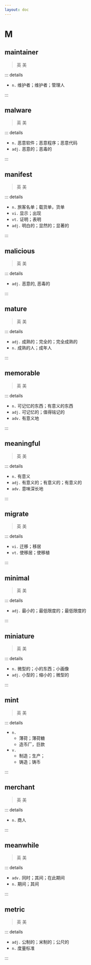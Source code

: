 ```yaml
---
layout: doc
---
```


# M

## maintainer
> 英 <Phonetic word="maintainer" lang="en-GB" phonetic="/ˈmeɪntəneɪtə(r)/"/>
> 美 <Phonetic word="maintainer" lang="en-US" phonetic="/ˈmeɪntəneɪtə(r)/"/>

::: details

- `n.` 维护者；维护者；管理人

:::

## malware
> 英 <Phonetic word="malware" lang="en-GB" phonetic="/'mælˌwɜː(r)/"/>
> 美 <Phonetic word="malware" lang="en-US" phonetic="/'mælˌwɜː(r)/"/>

::: details

- `n.` 恶意软件；恶意程序；恶意代码
- `adj.` 恶意的；恶毒的

:::

## manifest
> 英 <Phonetic word="manifest" lang="en-GB" phonetic="/ˈmænɪfest/"/>
> 美 <Phonetic word="manifest" lang="en-US" phonetic="/ˈmænɪfest/"/>

::: details

- `n.`  旅客名单；载货单，货单
- `vi.`  显示；出现
- `vt.`  证明；表明
- `adj.` 明白的；显然的；显著的

:::

## malicious
> 英 <Phonetic word="malicious" lang="en-GB" phonetic="/'mælɪs(ə)s/"/>
> 美 <Phonetic word="malicious" lang="en-US" phonetic="/'mælɪs(ə)s/"/>

::: details

- `adj.` 恶意的, 恶毒的

:::

## mature
> 英 <Phonetic word="mature" lang="en-GB" phonetic="/məˈtʃʊə(r)/"/>
> 美 <Phonetic word="mature" lang="en-US" phonetic="/məˈtʃʊə(r)/"/>

::: details

- `adj.` 成熟的；完全的；完全成熟的
- `n.` 成熟的人；成年人

:::

## memorable
> 英 <Phonetic word="memorable" lang="en-GB" phonetic="/'mem(ə)rəb(ə)l/"/> 
> 美 <Phonetic word="memorable" lang="en-US" phonetic="/'mɛmərəbl/"/>

::: details 

- `n.` 可记忆的东西；有意义的东西
- `adj.` 可记忆的；值得铭记的
- `adv.` 有意义地

:::

## meaningful

> 英 <Phonetic word="meaningful" lang="en-GB" phonetic="/'mi:nɪŋfl/"/> 
> 美 <Phonetic word="meaningful" lang="en-US" phonetic="/'mi:nɪŋfl/"/>

::: details

- `n.`   有意义
- `adj.` 有意义的；有意义的；有意义的
- `adv.` 意味深长地

:::

## migrate
> 英 <Phonetic word="migrate" lang="en-GB" phonetic="/ˈmaɪdʒreɪt/"/>
> 美 <Phonetic word="migrate" lang="en-US" phonetic="/ˈmaɪdʒreɪt/"/>

::: details

- `vi.` 迁移；移居
- `vt.` 使移居；使移植

:::

## minimal
> 英 <Phonetic word="minimal" lang="en-GB" phonetic="/'mɪnɪməl/"/>
> 美 <Phonetic word="minimal" lang="en-US" phonetic="/'mɪnɪməl/"/>

::: details

- `adj.` 最小的；最低限度的；最低限度的

:::

## miniature

> 英 <Phonetic word="miniature" lang="en-GB" phonetic="/'mɪnɪətʃə/"/> 
> 美 <Phonetic word="miniature" lang="en-US" phonetic="/'mɪnɪətʃər/"/>

::: details

- `n.`   微型的；小的东西；小画像
- `adj.` 小型的；缩小的；微型的

:::

## mint
> 英 <Phonetic word="mint" lang="en-GB" phonetic="/mɪnt/"/>
> 美 <Phonetic word="mint" lang="en-US" phonetic="/mɪnt/"/>

::: details

- `n.` 
    * 薄荷；薄荷糖
    * 造币厂，巨款
- `v.` 
    * 制造；生产；
    * 铸造；铸币

:::

## merchant
> 英 <Phonetic word="merchant" lang="en-GB" phonetic="/ˈmɜːtʃənt/"/>
> 美 <Phonetic word="merchant" lang="en-US" phonetic=" /ˈmɜːrtʃənt/"/>

::: details

- `n.` 商人

:::

## meanwhile
> 英 <Phonetic word="meanwhile" lang="en-GB" phonetic="/'miːnwaɪl/"/>
> 美 <Phonetic word="meanwhile" lang="en-US" phonetic="/ˈmiːnwaɪl/"/>

::: details

- `adv.` 同时；其间；在此期间
- `n.` 期间；其间

:::

## metric
> 英 <Phonetic word="metric" lang="en-GB" phonetic="/ˈmetrɪk/"/>
> 美 <Phonetic word="metric" lang="en-US" phonetic="/ˈmetrɪk/"/>

::: details

- `adj.` 公制的；米制的；公尺的
- `n.` 度量标准

:::
